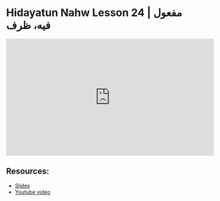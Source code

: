 # Hidayatun Nahw Lesson 24 | مفعول فيه، ظرف

<iframe width="560" height="315" src="https://www.youtube-nocookie.com/embed/Z5Z9yAAd1uQ?start=0" frameborder="0" allow="accelerometer; autoplay; encrypted-media; gyroscope; picture-in-picture" allowfullscreen="allowfullscreen"></iframe><BR>



## Resources:
- [Slides](https://github.com/arshare/resources_balagha_pdfs)
- [Youtube video](https://www.youtube.com/watch?v=Z5Z9yAAd1uQ&list=PLzn0qdi6JpdtdAyaM2yvvY1Yk9i4EpLHD&index=72)
